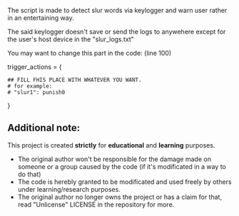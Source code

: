The script is made to detect slur words via keylogger and warn user rather in an entertaining way. 

The said keylogger doesn't save or send the logs to anywehere except for the user's host device in the "slur_logs.txt" 

You may want to change this part in the code: (line 100)

trigger_actions = {            

    ## FILL FHIS PLACE WITH WHATEVER YOU WANT.
    # for example: 
    # "slur1": punish0

}


## Additional note:
This project is created **strictly** for **educational** and **learning** purposes.
- The original author won't be responsible for the damage made on someone or a group caused by the code (if it's modificated in a way to do that)
- The code is herebly granted to be modificated and used freely by others under learning/research purposes.
- The original author no longer owns the project or has a claim for that, read "Unlicense" LICENSE in the repository for more.
